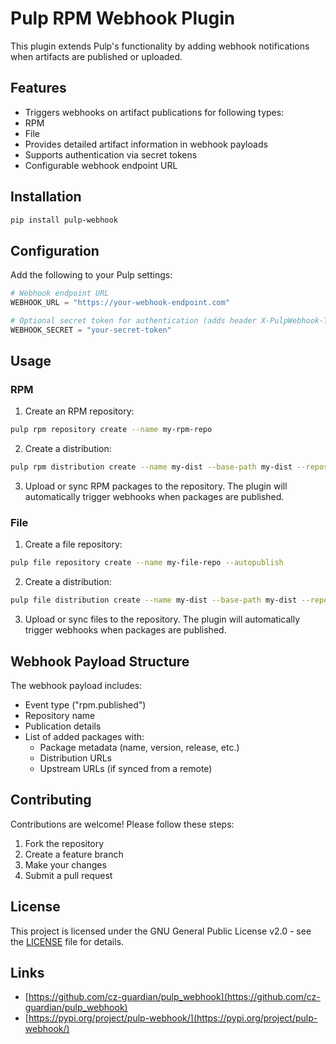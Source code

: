 # Pulp RPM Webhook Plugin
This plugin extends Pulp's functionality by adding webhook notifications when artifacts are published or uploaded.

## Features
- Triggers webhooks on artifact publications for following types:
 - RPM
 - File
- Provides detailed artifact information in webhook payloads
- Supports authentication via secret tokens
- Configurable webhook endpoint URL

## Installation
```bash
pip install pulp-webhook
```

## Configuration
Add the following to your Pulp settings:

```python
# Webhook endpoint URL
WEBHOOK_URL = "https://your-webhook-endpoint.com"

# Optional secret token for authentication (adds header X-PulpWebhook-Token)
WEBHOOK_SECRET = "your-secret-token"
```

## Usage

### RPM
1. Create an RPM repository:
```bash
pulp rpm repository create --name my-rpm-repo
```
2. Create a distribution:
```bash
pulp rpm distribution create --name my-dist --base-path my-dist --repository my-rpm-repo
```
3. Upload or sync RPM packages to the repository. The plugin will automatically trigger webhooks when packages are published.

### File
1. Create a file repository:
```bash
pulp file repository create --name my-file-repo --autopublish
```
2. Create a distribution:
```bash
pulp file distribution create --name my-dist --base-path my-dist --repository my-file-repo
```
3. Upload or sync files to the repository. The plugin will automatically trigger webhooks when packages are published.

## Webhook Payload Structure
The webhook payload includes:
- Event type ("rpm.published")
- Repository name
- Publication details
- List of added packages with:
  - Package metadata (name, version, release, etc.)
  - Distribution URLs
  - Upstream URLs (if synced from a remote)

## Contributing
Contributions are welcome! Please follow these steps:

1. Fork the repository
2. Create a feature branch
3. Make your changes
4. Submit a pull request

## License
This project is licensed under the GNU General Public License v2.0 - see the [LICENSE](LICENSE) file for details.

## Links
* [https://github.com/cz-guardian/pulp_webhook](https://github.com/cz-guardian/pulp_webhook)
* [https://pypi.org/project/pulp-webhook/](https://pypi.org/project/pulp-webhook/)
